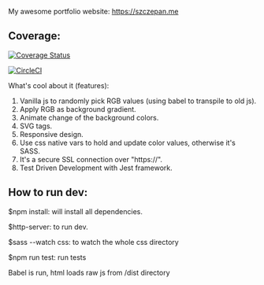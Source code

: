 My awesome portfolio website: https://szczepan.me

## Coverage:

[![Coverage Status](https://coveralls.io/repos/github/lukasz81/szczepan.me/badge.svg?branch=master)](https://coveralls.io/github/lukasz81/szczepan.me?branch=master)

[![CircleCI](https://circleci.com/gh/lukasz81/szczepan.me/tree/master.svg?style=shield)](https://circleci.com/gh/lukasz81/szczepan.me/tree/master)

What's cool about it (features):

1) Vanilla js to randomly pick RGB values (using babel to transpile to old js).
2) Apply RGB as background gradient.
3) Animate change of the background colors.
4) SVG <use> tags.
5) Responsive design.
6) Use css native vars to hold and update color values, otherwise it's SASS.
7) It's a secure SSL connection over "https://".
8) Test Driven Development with Jest framework.

## How to run dev:
$npm install: will install all dependencies.

$http-server: to run dev.

$sass --watch css: to watch the whole css directory

$npm run test: run tests

Babel is run, html loads raw js from /dist directory


